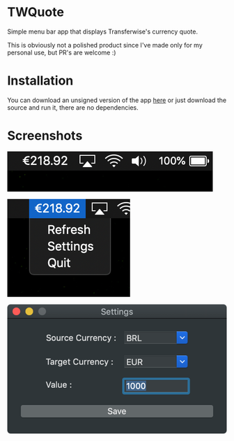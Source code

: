 # TWQuote
Simple menu bar app that displays Transferwise's currency quote.

This is obviously not a polished product since I've made only for my personal use, but PR's are welcome :)

# Installation
You can download an unsigned version of the app [here](https://github.com/Bunn/TWQuote/releases/latest) or just download the source and run it, there are no dependencies.


# Screenshots
![screenshot](./Images/menu_example.png)

![screenshot](./Images/menu_example_panel.png)

![screenshot](./Images/menu_example_settings.png)

